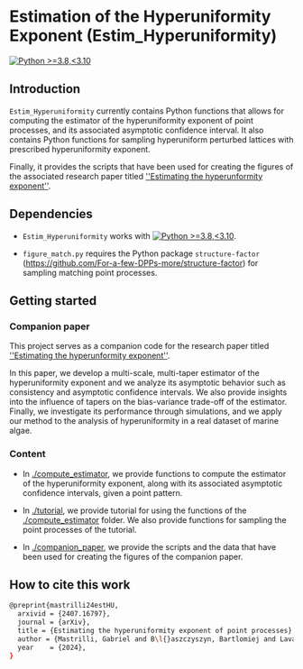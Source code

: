 # Estimation of the Hyperuniformity Exponent (Estim_Hyperuniformity)

[![Python >=3.8,<3.10](https://img.shields.io/badge/python->=3.8,<3.10-blue.svg)](https://www.python.org/downloads/release/python-371/)

## Introduction

`Estim_Hyperuniformity` currently contains Python functions that allows for computing the estimator of the hyperuniformity exponent of point processes, and its associated asymptotic confidence interval. It also contains Python functions for sampling hyperuniform perturbed lattices with prescribed hyperuniformity exponent. 

Finally, it provides the scripts that have been used for creating the figures of the associated research paper titled [''Estimating the hyperunformity exponent''](https://arxiv.org).

## Dependencies

- `Estim_Hyperuniformity` works with [![Python >=3.8,<3.10](https://img.shields.io/badge/python->=3.8,<3.10-blue.svg)](https://www.python.org/downloads/release/python-371/).

- ``figure_match.py`` requires the Python package `structure-factor` (https://github.com/For-a-few-DPPs-more/structure-factor) for sampling matching point processes. 

## Getting started

### Companion paper

This project serves as a companion code for the research paper titled [''Estimating the hyperunformity exponent''](https://arxiv.org).

In this paper, we develop a multi-scale, multi-taper estimator of the hyperuniformity exponent and we analyze its asymptotic behavior such as consistency and asymptotic confidence intervals. We also provide insights into the influence of tapers on the bias-variance trade-off of the estimator. Finally, we investigate its performance through simulations, and we apply our method to the analysis of hyperuniformity in a real dataset of marine algae.

### Content

- In [./compute_estimator](./compute_estimator), we provide functions to compute the estimator of the hyperuniformity exponent, along with its associated asymptotic confidence intervals, given a point pattern.

- In [./tutorial](./tutorial), we provide tutorial for using the functions of the [./compute_estimator](./compute_estimator) folder. We also provide functions for sampling the point processes of the tutorial.

- In [./companion_paper](./companion_paper), we provide the scripts and the data that have been used for creating the figures of the companion paper.

## How to cite this work

  ```bash
  @preprint{mastrilli24estHU,
    arxivid = {2407.16797},
    journal = {arXiv},
    title = {Estimating the hyperuniformity exponent of point processes},
    author = {Mastrilli, Gabriel and B\l{}aszczyszyn, Bartlomiej and Lavancier, Fr\'ed\'eric}, 
    year    = {2024},
  }
  ```






